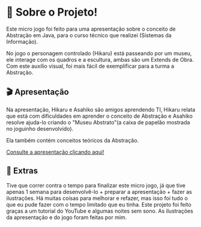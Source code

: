 # 📍 Sobre o Projeto!
Este micro jogo foi feito para uma apresentação sobre o conceito de Abstração em Java, para o curso técnico que realizei (Sistemas da Informação). 

No jogo o personagem controlado (Hikaru) está passeando por um museu, ele interage com os quadros e a escultura, ambas são um Extends de Obra. Com este auxílio visual, foi mais fácil de exemplificar para a turma a Abstração.

## 🎬 Apresentação
Na apresentação, Hikaru e Asahiko são amigos aprendendo TI, Hikaru relata que está com dificuldades em aprender o conceito de Abstração e Asahiko resolve ajuda-lo criando o "Museu Abstrato"(a caixa de papelão mostrada no joguinho desenvolvido).

Ela também contém conceitos teóricos da Abstração.

[Consulte a apresentação clicando aqui!](https://drive.google.com/file/d/1sQrwIE3oHvteP4K7PWBUJH2G8Omu7_S8/view?usp=sharing)

## 💫 Extras
Tive que correr contra o tempo para finalizar este micro jogo, já que tive apenas 1 semana para desenvolvê-lo + preparar a apresentação + fazer as ilustrações. Há muitas coisas para melhorar e refazer, mas isso foi tudo o que eu pude fazer com o tempo limitado que eu tinha. Este projeto foi feito graças a um tutorial do YouTube e algumas noites sem sono.
As ilustrações da apresentação e do jogo foram feitas por mim.
